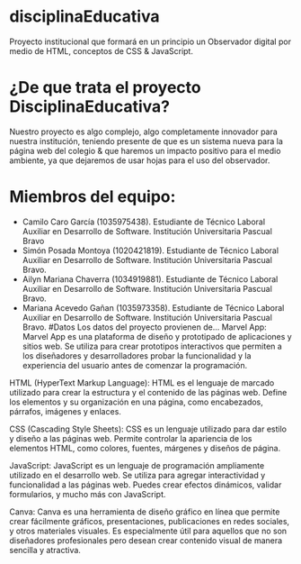 # disciplinaEducativa
Proyecto institucional que formará en un principio un Observador digital por medio de HTML, conceptos de CSS & JavaScript.
# ¿De que trata el proyecto DisciplinaEducativa?
Nuestro proyecto es algo complejo, algo completamente innovador para nuestra institución, teniendo presente de que es un sistema nueva para la página web del colegio & que haremos un impacto positivo para el medio ambiente, ya que dejaremos de usar hojas para el uso del observador.
# Miembros del equipo:
- Camilo Caro García (1035975438). Estudiante de Técnico Laboral Auxiliar en Desarrollo de Software. Institución Universitaria Pascual Bravo
- Simón Posada Montoya (1020421819). Estudiante de Técnico Laboral Auxiliar en Desarrollo de Software. Institución Universitaria Pascual Bravo.
- Ailyn Mariana Chaverra (1034919881). Estudiante de Técnico Laboral Auxiliar en Desarrollo de Software. Institución Universitaria Pascual Bravo.
- Mariana Acevedo Gañan (1035973358). Estudiante de Técnico Laboral Auxiliar en Desarrollo de Software. Institución Universitaria Pascual Bravo.
#Datos
Los datos del proyecto provienen de...
Marvel App: Marvel App es una plataforma de diseño y prototipado de aplicaciones y sitios web. Se utiliza para crear prototipos interactivos que permiten a los diseñadores y desarrolladores probar la funcionalidad y la experiencia del usuario antes de comenzar la programación.

HTML (HyperText Markup Language): HTML es el lenguaje de marcado utilizado para crear la estructura y el contenido de las páginas web. Define los elementos y su organización en una página, como encabezados, párrafos, imágenes y enlaces.

CSS (Cascading Style Sheets): CSS es un lenguaje utilizado para dar estilo y diseño a las páginas web. Permite controlar la apariencia de los elementos HTML, como colores, fuentes, márgenes y diseños de página.

JavaScript: JavaScript es un lenguaje de programación ampliamente utilizado en el desarrollo web. Se utiliza para agregar interactividad y funcionalidad a las páginas web. Puedes crear efectos dinámicos, validar formularios, y mucho más con JavaScript.

Canva: Canva es una herramienta de diseño gráfico en línea que permite crear fácilmente gráficos, presentaciones, publicaciones en redes sociales, y otros materiales visuales. Es especialmente útil para aquellos que no son diseñadores profesionales pero desean crear contenido visual de manera sencilla y atractiva.

